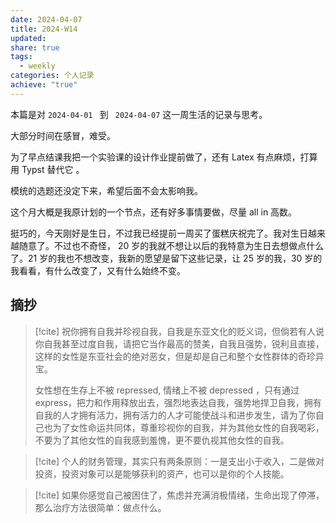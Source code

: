 ```yaml
---
date: 2024-04-07
title: 2024-W14
updated: 
share: true
tags:
  - weekly
categories: 个人记录
achieve: "true"
---
```


本篇是对 `2024-04-01 ` 到 ` 2024-04-07` 这一周生活的记录与思考。

大部分时间在感冒，难受。

为了早点结课我把一个实验课的设计作业提前做了，还有 Latex 有点麻烦，打算用 Typst 替代它 。

模统的选题还没定下来，希望后面不会太影响我。

这个月大概是我原计划的一个节点，还有好多事情要做，尽量 all in 高数。

挺巧的，今天刚好是生日，不过我已经提前一周买了蛋糕庆祝完了。我对生日越来越随意了。不过也不奇怪， 20 岁的我就不想让以后的我特意为生日去想做点什么了。21 岁的我也不想改变，我新的愿望是留下这些记录，让 25 岁的我，30 岁的我看看，有什么改变了，又有什么始终不变。


## 摘抄

>[!cite] 
>祝你拥有自我并珍视自我，自我是东亚文化的贬义词，但倘若有人说你自我甚至过度自我，请把它当作最高的赞美，自我且强势，锐利且直接，这样的女性是东亚社会的绝对恶女，但是却是自己和整个女性群体的奇珍异宝。
>
>女性想在生存上不被 repressed, 情绪上不被 depressed ，只有通过 express，把力和作用释放出去，强烈地表达自我，强势地捍卫自我，拥有自我的人才拥有活力，拥有活力的人才可能使战斗和进步发生，请为了你自己也为了女性命运共同体，尊重珍视你的自我，并为其他女性的自我喝彩，不要为了其他女性的自我感到羞愧，更不要仇视其他女性的自我。


>[!cite] 
>个人的财务管理，其实只有两条原则：一是支出小于收入，二是做对投资，投资对象可以是能够获利的资产，也可以是你的个人技能。


>[!cite] 
如果你感觉自己被困住了，焦虑并充满消极情绪，生命出现了停滞，那么治疗方法很简单：做点什么。


